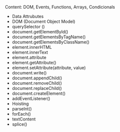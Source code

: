 Content: DOM, Events, Functions, Arrays, Condicionals

- Data Attrubutes
- DOM (Document Object Model)
- querySelector ()
- document.getElementById()
- document.getElementsByTagName()
- document.getElementsByClassName()
- element.innerHTML
- element.innerText
- element.attribute
- element.getAttribute()
- element.setAttribute(attribute, value)
- document.write()
- document.appendChild()
- document.removeChild()
- document.replaceChild()
- document.createElement()
- addEventListener()
- Hoisting
- parseInt()
- forEach()
- textContent
- splice()